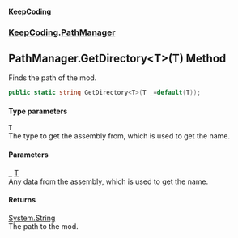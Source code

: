 #### [KeepCoding](index.md 'index')
### [KeepCoding](KeepCoding.md 'KeepCoding').[PathManager](PathManager.md 'KeepCoding.PathManager')
## PathManager.GetDirectory&lt;T&gt;(T) Method
Finds the path of the mod.  
```csharp
public static string GetDirectory<T>(T _=default(T));
```
#### Type parameters
<a name='KeepCoding.PathManager.GetDirectory.T.(T).T'></a>
`T`  
The type to get the assembly from, which is used to get the name.
  
#### Parameters
<a name='KeepCoding.PathManager.GetDirectory.T.(T)._'></a>
`_` [T](PathManager.GetDirectory.lwjbcWWnaNMhL2Dclo7.hg.md#KeepCoding.PathManager.GetDirectory.T.(T).T 'KeepCoding.PathManager.GetDirectory&lt;T&gt;(T).T')  
Any data from the assembly, which is used to get the name.
  
#### Returns
[System.String](https://docs.microsoft.com/en-us/dotnet/api/System.String 'System.String')  
The path to the mod.
